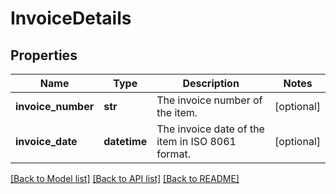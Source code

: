 # InvoiceDetails

## Properties
Name | Type | Description | Notes
------------ | ------------- | ------------- | -------------
**invoice_number** | **str** | The invoice number of the item. | [optional] 
**invoice_date** | **datetime** | The invoice date of the item in ISO 8061 format. | [optional] 

[[Back to Model list]](../README.md#documentation-for-models) [[Back to API list]](../README.md#documentation-for-api-endpoints) [[Back to README]](../README.md)

